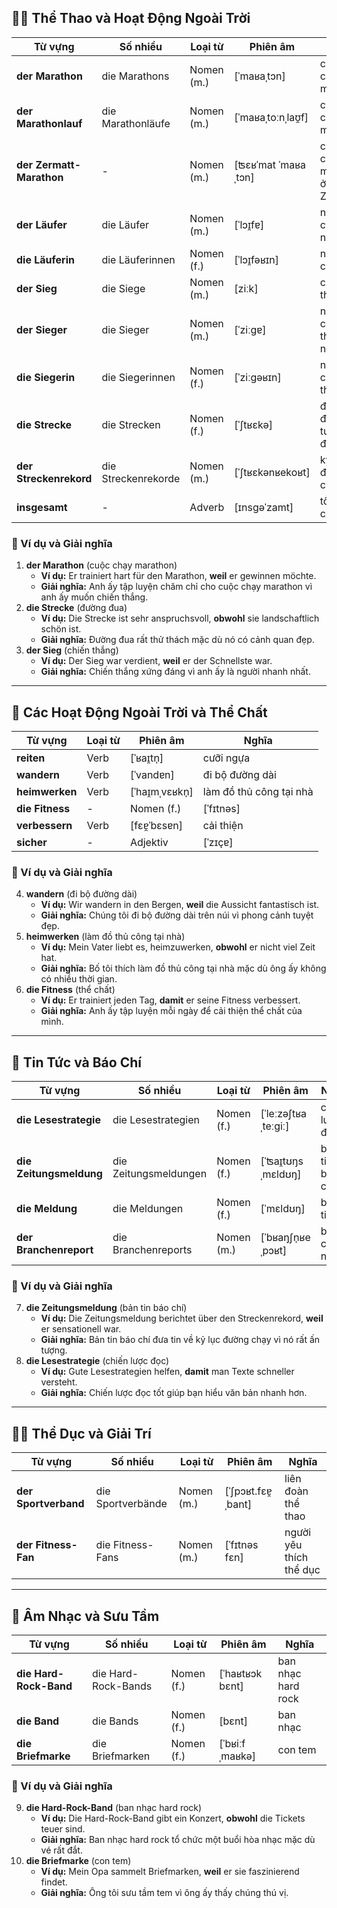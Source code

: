 ## **🏃‍♂️ Thể Thao và Hoạt Động Ngoài Trời**

|**Từ vựng**|**Số nhiều**|**Loại từ**|**Phiên âm**|**Nghĩa**|
|---|---|---|---|---|
|**der Marathon**|die Marathons|Nomen (m.)|[ˈmaʁaˌtɔn]|cuộc chạy marathon|
|**der Marathonlauf**|die Marathonläufe|Nomen (m.)|[ˈmaʁaˌtoːnˌlaʊ̯f]|cuộc thi chạy marathon|
|**der Zermatt-Marathon**|-|Nomen (m.)|[ʦɛʁˈmat ˈmaʁaˌtɔn]|cuộc chạy marathon ở Zermatt|
|**der Läufer**|die Läufer|Nomen (m.)|[ˈlɔɪ̯fɐ]|người chạy nam|
|**die Läuferin**|die Läuferinnen|Nomen (f.)|[ˈlɔɪ̯fəʁɪn]|người chạy nữ|
|**der Sieg**|die Siege|Nomen (m.)|[ziːk]|chiến thắng|
|**der Sieger**|die Sieger|Nomen (m.)|[ˈziːɡɐ]|người chiến thắng nam|
|**die Siegerin**|die Siegerinnen|Nomen (f.)|[ˈziːɡəʁɪn]|người chiến thắng nữ|
|**die Strecke**|die Strecken|Nomen (f.)|[ˈʃtʁɛkə]|đường đua, tuyến đường|
|**der Streckenrekord**|die Streckenrekorde|Nomen (m.)|[ˈʃtʁɛkənʁekoʁt]|kỷ lục đường chạy|
|**insgesamt**|-|Adverb|[ɪnsɡəˈzamt]|tổng cộng|

### **📌 Ví dụ và Giải nghĩa**

1. **der Marathon** (cuộc chạy marathon)
    - **Ví dụ:** Er trainiert hart für den Marathon, **weil** er gewinnen möchte.
    - **Giải nghĩa:** Anh ấy tập luyện chăm chỉ cho cuộc chạy marathon vì anh ấy muốn chiến thắng.
2. **die Strecke** (đường đua)
    - **Ví dụ:** Die Strecke ist sehr anspruchsvoll, **obwohl** sie landschaftlich schön ist.
    - **Giải nghĩa:** Đường đua rất thử thách mặc dù nó có cảnh quan đẹp.
3. **der Sieg** (chiến thắng)
    - **Ví dụ:** Der Sieg war verdient, **weil** er der Schnellste war.
    - **Giải nghĩa:** Chiến thắng xứng đáng vì anh ấy là người nhanh nhất.

---

## **🏇 Các Hoạt Động Ngoài Trời và Thể Chất**

|**Từ vựng**|**Loại từ**|**Phiên âm**|**Nghĩa**|
|---|---|---|---|
|**reiten**|Verb|[ˈʁaɪ̯tn̩]|cưỡi ngựa|
|**wandern**|Verb|[ˈvandɐn]|đi bộ đường dài|
|**heimwerken**|Verb|[ˈhaɪ̯mˌvɛʁkn̩]|làm đồ thủ công tại nhà|
|**die Fitness**|-|Nomen (f.)|[ˈfɪtnəs]|
|**verbessern**|Verb|[fɛɐ̯ˈbɛsɐn]|cải thiện|
|**sicher**|-|Adjektiv|[ˈzɪçɐ]|

### **📌 Ví dụ và Giải nghĩa**

4. **wandern** (đi bộ đường dài)
    - **Ví dụ:** Wir wandern in den Bergen, **weil** die Aussicht fantastisch ist.
    - **Giải nghĩa:** Chúng tôi đi bộ đường dài trên núi vì phong cảnh tuyệt đẹp.
5. **heimwerken** (làm đồ thủ công tại nhà)
    - **Ví dụ:** Mein Vater liebt es, heimzuwerken, **obwohl** er nicht viel Zeit hat.
    - **Giải nghĩa:** Bố tôi thích làm đồ thủ công tại nhà mặc dù ông ấy không có nhiều thời gian.
6. **die Fitness** (thể chất)
    - **Ví dụ:** Er trainiert jeden Tag, **damit** er seine Fitness verbessert.
    - **Giải nghĩa:** Anh ấy tập luyện mỗi ngày để cải thiện thể chất của mình.

---

## **📖 Tin Tức và Báo Chí**

|**Từ vựng**|**Số nhiều**|**Loại từ**|**Phiên âm**|**Nghĩa**|
|---|---|---|---|---|
|**die Lesestrategie**|die Lesestrategien|Nomen (f.)|[ˈleːzəʃtʁaˌteːɡiː]|chiến lược đọc|
|**die Zeitungsmeldung**|die Zeitungsmeldungen|Nomen (f.)|[ˈʦaɪ̯tʊŋsˌmɛldʊŋ]|bản tin báo chí|
|**die Meldung**|die Meldungen|Nomen (f.)|[ˈmɛldʊŋ]|bản tin|
|**der Branchenreport**|die Branchenreports|Nomen (m.)|[ˈbʁaŋʃn̩ʁeˌpɔʁt]|báo cáo ngành|

### **📌 Ví dụ và Giải nghĩa**

7. **die Zeitungsmeldung** (bản tin báo chí)
    - **Ví dụ:** Die Zeitungsmeldung berichtet über den Streckenrekord, **weil** er sensationell war.
    - **Giải nghĩa:** Bản tin báo chí đưa tin về kỷ lục đường chạy vì nó rất ấn tượng.
8. **die Lesestrategie** (chiến lược đọc)
    - **Ví dụ:** Gute Lesestrategien helfen, **damit** man Texte schneller versteht.
    - **Giải nghĩa:** Chiến lược đọc tốt giúp bạn hiểu văn bản nhanh hơn.

---

## **🏋️‍♂️ Thể Dục và Giải Trí**

|**Từ vựng**|**Số nhiều**|**Loại từ**|**Phiên âm**|**Nghĩa**|
|---|---|---|---|---|
|**der Sportverband**|die Sportverbände|Nomen (m.)|[ˈʃpɔʁt.fɛɐ̯ˌbant]|liên đoàn thể thao|
|**der Fitness-Fan**|die Fitness-Fans|Nomen (m.)|[ˈfɪtnəs fɛn]|người yêu thích thể dục|

---

## **🎸 Âm Nhạc và Sưu Tầm**

|**Từ vựng**|**Số nhiều**|**Loại từ**|**Phiên âm**|**Nghĩa**|
|---|---|---|---|---|
|**die Hard-Rock-Band**|die Hard-Rock-Bands|Nomen (f.)|[ˈhaʁtʁɔk bɛnt]|ban nhạc hard rock|
|**die Band**|die Bands|Nomen (f.)|[bɛnt]|ban nhạc|
|**die Briefmarke**|die Briefmarken|Nomen (f.)|[ˈbʁiːfˌmaʁkə]|con tem|

### **📌 Ví dụ và Giải nghĩa**

9. **die Hard-Rock-Band** (ban nhạc hard rock)
    - **Ví dụ:** Die Hard-Rock-Band gibt ein Konzert, **obwohl** die Tickets teuer sind.
    - **Giải nghĩa:** Ban nhạc hard rock tổ chức một buổi hòa nhạc mặc dù vé rất đắt.
10. **die Briefmarke** (con tem)
    - **Ví dụ:** Mein Opa sammelt Briefmarken, **weil** er sie faszinierend findet.
    - **Giải nghĩa:** Ông tôi sưu tầm tem vì ông ấy thấy chúng thú vị.
